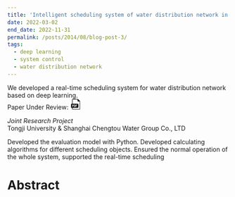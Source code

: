 ```yaml
---
title: 'Intelligent scheduling system of water distribution network in eastern Qingpu District of Shanghai'
date: 2022-03-02
end_date: 2022-11-31
permalink: /posts/2014/08/blog-post-3/
tags:
  - deep learning
  - system control
  - water distribution network
---
```

We developed a real-time scheduling system for water distribution network based on deep learning.<br>
Paper Under Review: <a href="https://drive.google.com/file/d/10OSauLEA8AAQV-ZF5r4UX-VKG46VetBl/view?usp=sharing" target="_blank" rel="noopener noreferrer">
  <img src="/images/pdf-icon.png" alt="PDF icon">
</a>

_Joint Research Project_ <br>
Tongji University & Shanghai Chengtou Water Group Co., LTD <br>

Developed the evaluation model with Python.
Developed calculating algorithms for different scheduling objects.
Ensured the normal operation of the whole system, supported the real-time scheduling


Abstract
======

